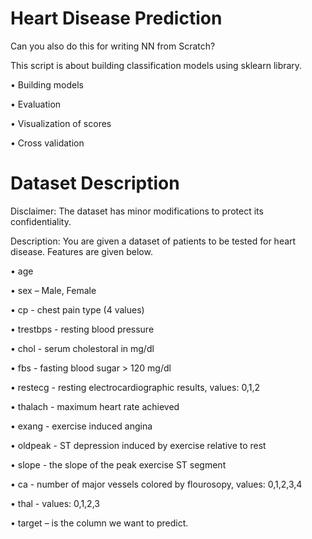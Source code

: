 # Heart Disease Prediction

Can you also do this for writing NN from Scratch?

This script is about building classification models using sklearn library.

• Building models

• Evaluation

• Visualization of scores

• Cross validation

# Dataset Description

Disclaimer: The dataset has minor modifications to protect its confidentiality.  

Description:  You  are  given  a  dataset  of  patients  to  be  tested  for  heart  disease. Features
are given below.  

• age

• sex – Male, Female

• cp - chest pain type (4 values)

• trestbps - resting blood pressure

• chol - serum cholestoral in mg/dl

• fbs - fasting blood sugar > 120 mg/dl

• restecg - resting electrocardiographic results,     values: 0,1,2

• thalach - maximum heart rate achieved

• exang - exercise induced angina

• oldpeak - ST depression induced by exercise relative to rest

• slope - the slope of the peak exercise ST segment

• ca - number of major vessels colored by flourosopy, values: 0,1,2,3,4

• thal - values: 0,1,2,3

• target – is the column we want to predict.
